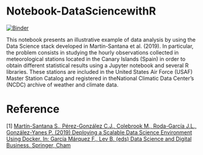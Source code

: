 # Notebook-DataSciencewithR  
[![Binder](https://mybinder.org/badge_logo.svg)](https://mybinder.org/v2/gh/taroull/Notebook-DataSciencewithR/HEAD)

This notebook presents an illustrative example of data analysis by using the Data
Science stack developed in Martín-Santana et al. (2019). In particular, the problem consists in studying
the hourly observations collected in meteorological stations located in the Canary
Islands (Spain) in order to obtain different statistical results using a Jupyter notebook
and several R libraries. These stations are included in the United States Air Force
(USAF) Master Station Catalog and registered in theNational Climatic Data Center’s
(NCDC) archive of weather and climate data.

# Reference

[1] <a href="https://link.springer.com/book/10.1007%2F978-3-319-95651-0#about">Martín-Santana S., Pérez-González C.J., Colebrook M., Roda-García J.L., González-Yanes P. (2019) Deploying a Scalable Data Science Environment Using Docker. In: García Márquez F., Lev B. (eds) Data Science and Digital Business. Springer, Cham</a>
